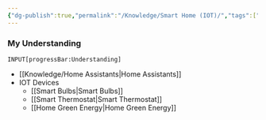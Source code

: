 ```yaml
---
{"dg-publish":true,"permalink":"/Knowledge/Smart Home (IOT)/","tags":["automation/home"]}
---
```


### My Understanding
```meta-bind
INPUT[progressBar:Understanding]
```

- [[Knowledge/Home Assistants\|Home Assistants]] 
- IOT Devices
	- [[Smart Bulbs\|Smart Bulbs]]
	- [[Smart Thermostat\|Smart Thermostat]] 
	- [[Home Green Energy\|Home Green Energy]]


